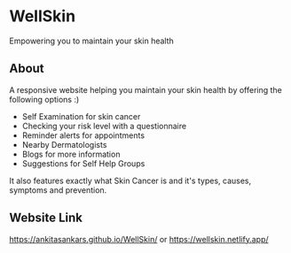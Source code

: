 # WellSkin
Empowering you to maintain your skin health

## About
A responsive website helping you maintain your skin health by offering the following options :)

- Self Examination for skin cancer
- Checking your risk level with a questionnaire
- Reminder alerts for appointments
- Nearby Dermatologists
- Blogs for more information
- Suggestions for Self Help Groups

It also features exactly what Skin Cancer is and it's types, causes, symptoms and prevention.

## Website Link

https://ankitasankars.github.io/WellSkin/
or
https://wellskin.netlify.app/

